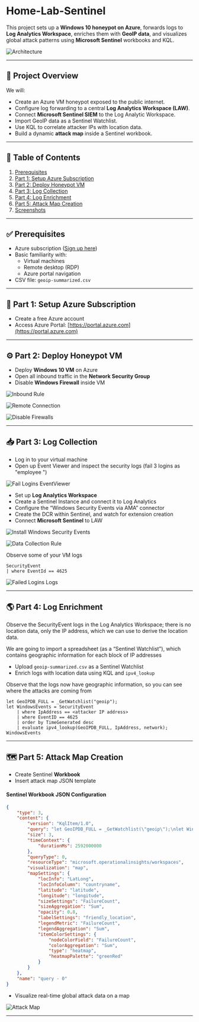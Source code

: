 # Home-Lab-Sentinel

This project sets up a **Windows 10 honeypot on Azure**, forwards logs to **Log Analytics Workspace**, enriches them with **GeoIP data**, and visualizes global attack patterns using **Microsoft Sentinel** workbooks and KQL.

![Architecture](images/architecture.png)

---

## 📌 Project Overview

We will:
- Create an Azure VM honeypot exposed to the public internet.
- Configure log forwarding to a central **Log Analytics Workspace (LAW)**.
- Connect **Microsoft Sentinel SIEM** to the Log Analytic Workspace.
- Import GeoIP data as a Sentinel Watchlist.
- Use KQL to correlate attacker IPs with location data.
- Build a dynamic **attack map** inside a Sentinel workbook.

---

## 📂 Table of Contents

1. [Prerequisites](#prerequisites)  
2. [Part 1: Setup Azure Subscription](#part-1-setup-azure-subscription)  
3. [Part 2: Deploy Honeypot VM](#part-2-deploy-honeypot-vm)  
4. [Part 3: Log Collection](#part-3-log-collection)  
5. [Part 4: Log Enrichment](#part-4-log-enrichment)  
6. [Part 5: Attack Map Creation](#part-5-attack-map-creation)  
7. [Screenshots](#screenshots)

---

## ✅ Prerequisites

- Azure subscription ([Sign up here](https://azure.microsoft.com/en-us/pricing/purchase-options/azure-account))
- Basic familiarity with:
  - Virtual machines
  - Remote desktop (RDP)
  - Azure portal navigation
- CSV file: `geoip-summarized.csv`

---

## 🚀 Part 1: Setup Azure Subscription

- Create a free Azure account  
- Access Azure Portal: [https://portal.azure.com](https://portal.azure.com)

---

## ⚙️ Part 2: Deploy Honeypot VM

- Deploy **Windows 10 VM** on Azure
- Open all inbound traffic in the **Network Security Group**
- Disable **Windows Firewall** inside VM

![Inbound Rule](images/inboundrule.png)

![Remote Connection](images/remoteconnection.png)

![Disable Firewalls](images/firewallsetting.png)

---

## 📥 Part 3: Log Collection

- Log in to your virtual machine
- Open up Event Viewer and inspect the security logs (fail 3 logins as "employee ")

![Fail Logins EventViewer](images/failedlogin.png)

- Set up **Log Analytics Workspace**
- Create a Sentinel Instance and connect it to Log Analytics
- Configure the “Windows Security Events via AMA” connector
- Create the DCR within Sentinel, and watch for extension creation
- Connect **Microsoft Sentinel** to LAW

![Install Windows Security Events](images/installsecurityevents.png)

![Data Collection Rule](images/datacollectionrule.png)

Observe some of your VM logs

```kql
SecurityEvent
| where EventId == 4625
```

![Failed Logins Logs](images/failedloginlogs.png)

---

## 🌎 Part 4: Log Enrichment

Observe the SecurityEvent logs in the Log Analytics Workspace; there is no location data, only the IP address, which we can use to derive the location data.

We are going to import a spreadsheet (as a “Sentinel Watchlist”), which contains geographic information for each block of IP addresses


- Upload `geoip-summarized.csv` as a Sentinel Watchlist
- Enrich logs with location data using KQL and `ipv4_lookup`

Observe that the logs now have geographic information, so you can see where the attacks are coming from

```kql
let GeoIPDB_FULL = _GetWatchlist("geoip");
let WindowsEvents = SecurityEvent
    | where IpAddress == <attacker IP address>
    | where EventID == 4625
    | order by TimeGenerated desc
    | evaluate ipv4_lookup(GeoIPDB_FULL, IpAddress, network);
WindowsEvents
```

---

## 🗺️ Part 5: Attack Map Creation

- Create Sentinel **Workbook**
- Insert attack map JSON template

#### Sentinel Workbook JSON Configuration

```json
{
    "type": 3,
    "content": {
        "version": "KqlItem/1.0",
        "query": "let GeoIPDB_FULL = _GetWatchlist(\"geoip\");\nlet WindowsEvents = SecurityEvent;\nWindowsEvents | where EventID == 4625\n| order by TimeGenerated desc\n| evaluate ipv4_lookup(GeoIPDB_FULL, IpAddress, network)\n| summarize FailureCount = count() by IpAddress, latitude, longitude, cityname, countryname\n| project FailureCount, AttackerIp = IpAddress, latitude, longitude, city = cityname, country = countryname,\nfriendly_location = strcat(cityname, \" (\", countryname, \")\");",
        "size": 3,
        "timeContext": {
            "durationMs": 2592000000
        },
        "queryType": 0,
        "resourceType": "microsoft.operationalinsights/workspaces",
        "visualization": "map",
        "mapSettings": {
            "locInfo": "LatLong",
            "locInfoColumn": "countryname",
            "latitude": "latitude",
            "longitude": "longitude",
            "sizeSettings": "FailureCount",
            "sizeAggregation": "Sum",
            "opacity": 0.8,
            "labelSettings": "friendly_location",
            "legendMetric": "FailureCount",
            "legendAggregation": "Sum",
            "itemColorSettings": {
                "nodeColorField": "FailureCount",
                "colorAggregation": "Sum",
                "type": "heatmap",
                "heatmapPalette": "greenRed"
            }
        }
    },
    "name": "query - 0"
}
```

- Visualize real-time global attack data on a map

![Attack Map](images/attackmap.png)

---
